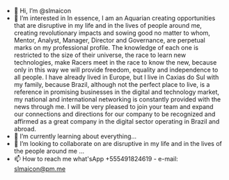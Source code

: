 - 👋 Hi, I’m @slmaicon
- 👀 I’m interested in In essence, I am an Aquarian creating opportunities that are disruptive in my life and in the lives of people around me, creating revolutionary impacts and sowing good no matter to whom, Mentor, Analyst, Manager, Director and Governance, are perpetual marks on my professional profile.
The knowledge of each one is restricted to the size of their universe, the race to learn new technologies, make Racers meet in the race to know the new, because only in this way we will provide freedom, equality and independence to all people.
I have already lived in Europe, but I live in Caxias do Sul with my family, because Brazil, although not the perfect place to live, is a reference in promising businesses in the digital and technology market, my national and international networking is constantly provided with the news through me. 
I will be very pleased to join your team and expand our connections and directions for our company to be recognized and affirmed as a great company in the digital sector operating in Brazil and abroad. 
- 🌱 I’m currently learning about everything...
- 💞️ I’m looking to collaborate on are disruptive in my life and in the lives of the people around me ...
- 📫 How to reach me what'sApp +555491824619 - e-mail: slmaicon@pm.me

<!---
slmaicon/slmaicon is a ✨ special ✨ repository because its `README.md` (this file) appears on your GitHub profile.
You can click the Preview link to take a look at your changes.
--->

